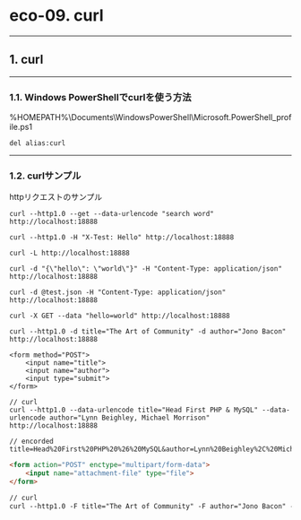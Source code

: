 # eco-09. curl
________________________________________
## 1. curl
________________________________________
### 1.1. Windows PowerShellでcurlを使う方法

%HOMEPATH%\Documents\WindowsPowerShell\Microsoft.PowerShell_profile.ps1

```text
del alias:curl
```



________________________________________
### 1.2. curlサンプル

httpリクエストのサンプル

```curl
curl --http1.0 --get --data-urlencode "search word" http://localhost:18888
```

```curl
curl --http1.0 -H "X-Test: Hello" http://localhost:18888
```

```curl
curl -L http://localhost:18888
```

```curl
curl -d "{\"hello\": \"world\"}" -H "Content-Type: application/json" http://localhost:18888
```

```curl
curl -d @test.json -H "Content-Type: application/json" http://localhost:18888
```

```curl
curl -X GET --data "hello=world" http://localhost:18888
```

```curl
curl --http1.0 -d title="The Art of Community" -d author="Jono Bacon" http://localhost:18888
```

```text
<form method="POST">
    <input name="title">
    <input name="author">
    <input type="submit">
</form>

// curl
curl --http1.0 --data-urlencode title="Head First PHP & MySQL" --data-urlencode author="Lynn Beighley, Michael Morrison" http://localhost:18888

// encorded
title=Head%20First%20PHP%20%26%20MySQL&author=Lynn%20Beighley%2C%20Michael%20Morrison
```

```html
<form action="POST" enctype="multipart/form-data">
    <input name="attachment-file" type="file">
</form>

// curl
curl --http1.0 -F title="The Art of Community" -F author="Jono Bacon" -F attachment-file=@test.txt http://localhost:18888
```